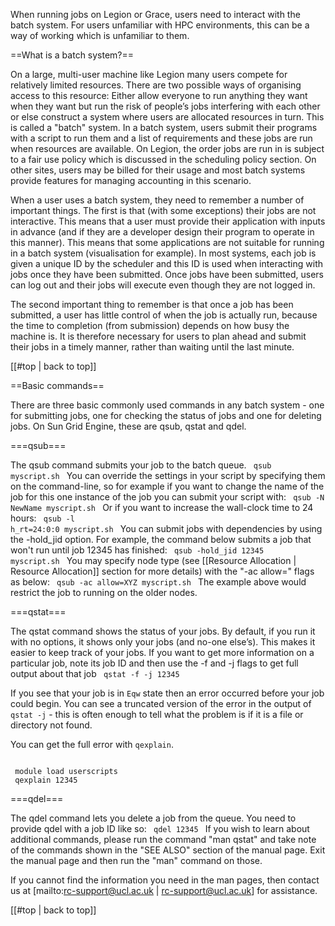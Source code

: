 
When running jobs on Legion or Grace, users need to interact with the batch system.  For users unfamiliar with HPC environments, this can be a way of working which is unfamiliar to them.

==What is a batch system?==

On a large, multi-user machine like Legion many users compete for relatively limited resources. There are two possible ways of organising access to this resource: Either allow everyone to run anything they want when they want but run the risk of people’s jobs interfering with each other or else construct a system where users are allocated resources in turn. This is called a "batch" system. In a batch system, users submit their programs with a script to run them and a list of requirements and these jobs are run when resources are available. On Legion, the order jobs are run in is subject to a fair use policy which is discussed in the scheduling policy section. On other sites, users may be billed for their usage and most batch systems provide features for managing accounting in this scenario.

When a user uses a batch system, they need to remember a number of important things. The first is that (with some exceptions) their jobs are not interactive. This means that a user must provide their application with inputs in advance (and if they are a developer design their program to operate in this manner). This means that some applications are not suitable for running in a batch system (visualisation for example). In most systems, each job is given a unique ID by the scheduler and this ID is used when interacting with jobs once they have been submitted. Once jobs have been submitted, users can log out and their jobs will execute even though they are not logged in.

The second important thing to remember is that once a job has been submitted, a user has little control of when the job is actually run, because the time to completion (from submission) depends on how busy the machine is. It is therefore necessary for users to plan ahead and submit their jobs in a timely manner, rather than waiting until the last minute.

[[#top | back to top]]

==Basic commands==

There are three basic commonly used commands in any batch system - one for submitting jobs, one for checking the status of jobs and one for deleting jobs. On Sun Grid Engine, these are qsub, qstat and qdel.

===qsub===

The qsub command submits your job to the batch queue.
<code>
 qsub myscript.sh
</code>
You can override the settings in your script by specifying them on the command-line, so for example if you want to change the name of the job for this one instance of the job you can submit your script with:
<code>
 qsub -N NewName myscript.sh
</code>
Or if you want to increase the wall-clock time to 24 hours:
<code>
 qsub -l h_rt=24:0:0 myscript.sh
</code>
You can submit jobs with dependencies by using the -hold_jid option.  For example, the command below submits a job that won't run until job 12345 has finished:
<code>
 qsub -hold_jid 12345 myscript.sh
</code>
You may specify node type (see [[Resource Allocation | Resource Allocation]] section for more details) with the "-ac allow=" flags as below:
<code>
 qsub -ac allow=XYZ myscript.sh
</code>
The example above would restrict the job to running on the older nodes.

===qstat===

The qstat command shows the status of your jobs. By default, if you run it with no options, it shows only your jobs (and no-one else’s). This makes it easier to keep track of your jobs. If you want to get more information on a particular job, note its job ID and then use the -f and -j flags to get full output about that job
<code>
 qstat -f -j 12345
</code>

If you see that your job is in <code>Eqw</code> state then an error occurred before your job could begin. You can see a truncated version of the error in the output of <code>qstat -j</code> - this is often enough to tell what the problem is if it is a file or directory not found.

You can get the full error with <code>qexplain</code>.

<code>
 module load userscripts
 qexplain 12345
</code>

===qdel===

The qdel command lets you delete a job from the queue. You need to provide qdel with a job ID like so:
<code>
 qdel 12345
</code>
If you wish to learn about additional commands, please run the command "man qstat" and take note of the commands shown in the "SEE ALSO" section of the manual page. Exit the manual page and then run the "man" command on those. 

If you cannot find the information you need in the man pages, then contact us at [mailto:rc-support@ucl.ac.uk | rc-support@ucl.ac.uk] for assistance.

[[#top | back to top]]
